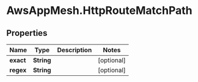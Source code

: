 # AwsAppMesh.HttpRouteMatchPath

## Properties

Name | Type | Description | Notes
------------ | ------------- | ------------- | -------------
**exact** | **String** |  | [optional] 
**regex** | **String** |  | [optional] 


